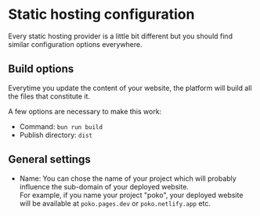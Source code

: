 # Static hosting configuration

Every static hosting provider is a little bit different but you should find similar configuration options everywhere.

## Build options

Everytime you update the content of your website, the platform will build all the files that constitute it.

A few options are necessary to make this work:

- Command: `bun run build`
- Publish directory: `dist`

## General settings

- Name: You can chose the name of your project which will probably influence the sub-domain of your deployed website.  
For example, if you name your project "poko", your deployed website will be available at `poko.pages.dev` or `poko.netlify.app` etc.


